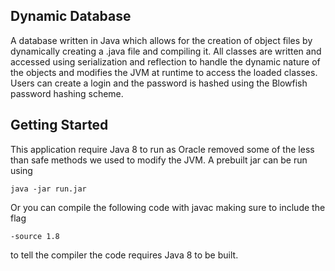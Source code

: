 ## Dynamic Database
A database written in Java which allows for the creation of object files by dynamically creating a .java file and compiling it. All classes are written and accessed using serialization and reflection to handle the dynamic nature of the objects and modifies the JVM at runtime to access the loaded classes. Users can create a login and the password is hashed using the Blowfish password hashing scheme.

## Getting Started
This application require Java 8 to run as Oracle removed some of the less than safe methods we used to modify the JVM. A prebuilt jar can be run using

    java -jar run.jar

Or you can compile the following code with javac making sure to include the flag

    -source 1.8

to tell the compiler the code requires Java 8 to be built.
